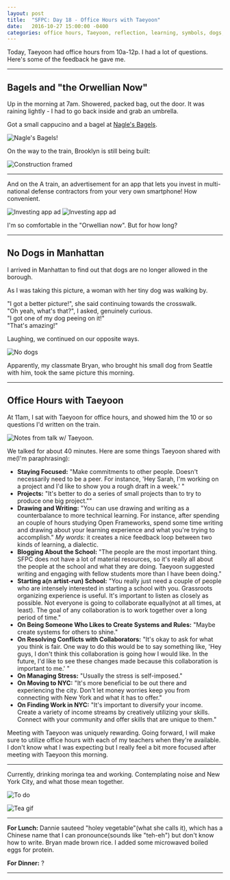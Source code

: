 ```yaml
---
layout: post
title:  "SFPC: Day 18 - Office Hours with Taeyoon"
date:   2016-10-27 15:00:00 -0400
categories: office hours, Taeyoon, reflection, learning, symbols, dogs, Bryan
---
```


Today, Taeyoon had office hours from 10a-12p. I had a lot of questions. Here's some of the feedback he gave me.

-----

<h2>Bagels and "the Orwellian Now"</h2>

Up in the morning at 7am. Showered, packed bag, out the door. It was raining lightly - I had to go back inside and grab an umbrella.

Got a small cappucino and a bagel at [Nagle's Bagels](www.naglesbagels.nyc).

![Nagle's Bagels!](/images/IMG_5027.jpg)

On the way to the train, Brooklyn is still being built:

![Construction framed](/images/IMG_5028.jpg)

---

And on the A train, an advertisement for an app that lets you invest in multi-national defense contractors from your very own smartphone! How convenient.

![Investing app ad](/images/IMG_5029.jpg)
![Investing app ad](/images/IMG_5030.jpg)

I'm so comfortable in the "Orwellian now". But for how long?

-----

<h2>No Dogs in Manhattan</h2>

I arrived in Manhattan to find out that dogs are no longer allowed in the borough.

As I was taking this picture, a woman with her tiny dog was walking by.

"I got a better picture!", she said continuing towards the crosswalk.<br>
"Oh yeah, what's that?", I asked, genuinely curious.<br>
"I got one of my dog peeing on it!"<br>
"That's amazing!"<br>

Laughing, we continued on our opposite ways.

![No dogs](/images/IMG_5032.jpg)

Apparently, my classmate Bryan, who brought his small dog from Seattle with him, took the same picture this morning.

-----

<h2>Office Hours with Taeyoon</h2>

At 11am, I sat with Taeyoon for office hours, and showed him the 10 or so questions I'd written on the train.

![Notes from talk w/ Taeyoon.](/images/IMG_5037.jpg)

We talked for about 40 minutes. Here are some things Taeyoon shared with me(I'm paraphrasing):

- **Staying Focused:** "Make commitments to other people. Doesn't necessarily need to be a peer. For instance, 'Hey Sarah, I'm working on a project and I'd like to show you a rough draft in a week.' "
- **Projects:** "It's better to do a series of small projects than to try to produce one big project.""
- **Drawing and Writing:** "You can use drawing and writing as a counterbalance to more technical learning. For instance, after spending an couple of hours studying Open Frameworks, spend some time writing and drawing about your learning experience and what you're trying to accomplish." *My words:* it creates a nice feedback loop between two kinds of learning, a dialectic.
- **Blogging About the School:** "The people are the most important thing. SFPC does not have a lot of material resources, so it's really all about the people at the school and what they are doing. Taeyoon suggested writing and engaging with fellow students more than I have been doing."
- **Starting a(n artist-run) School:** "You really just need a couple of people who are intensely interested in starting a school with you. Grassroots organizing experience is useful. It's important to listen as closely as possible. Not everyone is going to collaborate equally(not at all times, at least). The goal of any collaboration is to work together over a long period of time."
- **On Being Someone Who Likes to Create Systems and Rules:** "Maybe create systems for others to shine."
- **On Resolving Conflicts with Collaborators:** "It's okay to ask for what you think is fair. One way to do this would be to say something like, 'Hey guys, I don't think this collaboration is going how I would like. In the future, I'd like to see these changes made because this collaboration is important to me.' "
- **On Managing Stress:** "Usually the stress is self-imposed."
- **On Moving to NYC:** "It's more beneficial to be out there and experiencing the city. Don't let money worries keep you from connecting with New York and what it has to offer."
- **On Finding Work in NYC:** "It's important to diversify your income. Create a variety of income streams by creatively utilizing your skills. Connect with your community and offer skills that are unique to them."

Meeting with Taeyoon was uniquely rewarding. Going forward, I will make sure to utilize office hours with each of my teachers when they're available. I don't know what I was expecting but I really feel a bit more focused after meeting with Taeyoon this morning.

-----

Currently, drinking moringa tea and working. Contemplating noise and New York City, and what those mean together.

![To do](/images/102716_todo.png)

![Tea gif](/images/IMG_5041.gif)

-----

**For Lunch:** Dannie sauteed "holey vegetable"(what she calls it), which has a Chinese name that I can pronounce(sounds like "teh-eh") but don't know how to write. Bryan made brown rice. I added some microwaved boiled eggs for protein.

**For Dinner:** ?

-----

